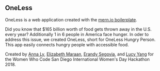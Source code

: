 ## OneLess

OneLess is a web application created with the [mern.io boilerplate](http://mern.io).

Did you know that $165 billion worth of food gets thrown away in the U.S. every year? Additionally 1 in 6 people in America face hunger.  In oder to address this issue, we created OneLess, short for OneLess Hungry Person.  This app easily connects hungry people with accessible food.

Created by [Anna Ly](https://github.com/annatly2), [Elizabeth Maraan](https://github.com/emaraan), [Erandy Segovia](https://github.com/erandysegovia), and [Lucy Yang](https://github.com/lucypotato) for the Women Who Code San Diego International Women's Day Hackathon 2018.
